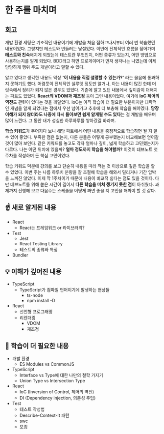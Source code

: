 # 한 주를 마치며

## 회고

개발 환경 세팅은 기초적인 내용이기에 개발을 처음 접하고나서부터 여러 번 학습했던 내용이었다. 그렇지만 테스트와 번들러는 낯설었다. 
이번에 전체적인 흐름을 짚어가며 **테스트와 친숙**해지게 되었는데 테스트란 무엇인지, 어떤 종류가 있는지, 어떤 방법으로 사용하는지를 알게 되었다. 
BDD라고 하면 프로게이머가 먼저 생각나는 나였는데 이제 당당하게 행위 주도 개발이라고 말할 수 있다.  

알고 있다고 생각한 내용도 막상 **'이 내용을 직접 설명할 수 있는가?'** 라는 물음에 통과하지 못하기도 했다. 
어렴풋이 전체적인 실루엣 정도만 알거나, 아는 내용이 많긴 한데 머릿속에서 정리가 되지 않은 경우도 있었다. 
기존에 알고 있던 내용에서 깊이감이 더해지는 파트도 있었다. 
**React의 VDOM과 재조정** 등이 그런 내용이었다. 여기에 **IoC 제어의 역전**도 관련이 있다는 것을 깨달았다. IoC는 아직 학습이 더 필요한 부분이지만 
대략적인 개념을 알게 되었다는 점에서 우선 넘어가고 추후에 더 보충해 학습을 해야겠다. 
**당장 이해가 되지 않더라도 나중에 다시 돌아보면 쉽게 알게될 수도 있다**는 걸 개발을 배우며 많이 느낀다. 그 동안 내가 성실한 하루하루를 쌓아갔길 바라며. 

**학습 키워드**가 주어지다 보니 해당 파트에서 어떤 내용을 중점적으로 학습하면 될 지 알 수 있어 좋았다. 부족한 점은 없는지, 다른 분들은 어떻게 공부했는지 
비교해보면 얻어갈 것이 많아 보인다. 같은 키워드를 놓고도 각자 얼마나 깊이, 넓게 학습하고 고민했는지가 다르다. 나는 어떤 위치에 있을까? 
**얼마 정도까지 학습을 해야할까?** 이것이 데브노트 첫 주차를 작성하며 든 핵심 고민이었다. 

학습 키워드 덕분에 강의를 보고 단순히 내용을 따라 적는 것 이상으로 깊은 학습을 할 수 있었다. 
이번 주는 나름 하루치 분량을 잘 조절해 학습을 해와서 밀리거나 기간 압박을 느끼진 않았다. 
이제 막 1주차이기 때문에 내용이 비교적 쉽다는 점도 있을 것이다. 
다만 데브노트를 위해 쏟은 시간이 길어서 **다른 학습을 미처 챙기지 못한 점**이 아쉬웠다. 과제까지 진행해 보고 다음주는 스케줄을 어떻게 짜면 좋을 지
고민을 해봐야 할 것 같다. 


## ☝️ 새로 알게된 내용

- React
  - React는 프레임워크 or 라이브러리?
- Test
  - Jest
  - React Testing Library
  - 테스트의 종류와 특징 
- Bundler

## 💡 이해가 깊어진 내용

- TypeScript
  - TypeScript가 컴파일 언어이기에 발생하는 현상들
    - ts-node
    - npm install -D
- React
  - 선언형 프로그래밍
  - 리렌더링 
    - VDOM
    - 재조정


## 🤔 학습이 더 필요한 내용

- 개발 환경
  - ES Modules vs CommonJS
- TypeScript
  - Interface vs Type에 대한 나만의 철학 가지기 
  - Union Type vs Intersection Type
- React 
  - IoC (Inversion of Control, 제어의 역전)
  - DI (Dependency injection, 의존성 주입)
- Test
  - 테스트 작성법
  - Describe-Context-It 패턴
  - swc
  - 모킹
